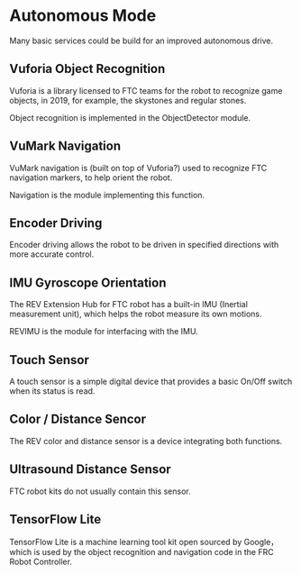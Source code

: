 # Autonomous Mode

Many basic services could be build for an improved autonomous drive.

## Vuforia Object Recognition

Vuforia is a library licensed to FTC teams for the robot to recognize game objects, in 2019, for
example, the skystones and regular stones.

Object recognition is implemented in the ObjectDetector module.

## VuMark Navigation

VuMark navigation is (built on top of Vuforia?) used to recognize FTC navigation markers, to
help orient the robot.

Navigation is the module implementing this function.   

## Encoder Driving

Encoder driving allows the robot to be driven in specified directions with more accurate
control.

## IMU Gyroscope Orientation

The REV Extension Hub for FTC robot has a built-in IMU (Inertial measurement unit), which
helps the robot measure its own motions.

REVIMU is the module for interfacing with the IMU.

## Touch Sensor

A touch sensor is a simple digital device that provides a basic On/Off switch when its status
is read.

## Color / Distance Sencor

The REV color and distance sensor is a device integrating both functions.

## Ultrasound Distance Sensor

FTC robot kits do not usually contain this sensor.

## TensorFlow Lite

TensorFlow Lite is a machine learning tool kit open sourced by Google， which is used by the
object recognition and navigation code in the FRC Robot Controller.